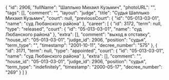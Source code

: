 {
    "id": 2906,
    "fullName": "Шаплыко Михаил Кузьмич",
    "photoURL": "",
    "tags": [],
    "comment": "",
    "layout": "judge",
    "title": "Судья Шаплыко Михаил Кузьмич",
    "court": null,
    "previousCourt": {
        "id": "05-013-03-01",
        "name": "суд Любанского района"
    },
    "career": [
        {
            "id": 3172,
            "term": null,
            "type": "released",
            "court": {
                "id": "05-013-03-01",
                "name": "суд Любанского района"
            },
            "extra": [],
            "comment": "выход в отставку",
            "house_id": "05-013-03-01",
            "judge_id": 2906,
            "position": "судья",
            "term_type": "",
            "timestamp": "2001-10-11",
            "decree_number": "575"
        },
        {
            "id": 3171,
            "term": null,
            "type": "appointed",
            "court": {
                "id": "05-013-03-01",
                "name": "суд Любанского района"
            },
            "extra": [],
            "comment": "",
            "house_id": "05-013-03-01",
            "judge_id": 2906,
            "position": "судья",
            "term_type": "indefinitely",
            "timestamp": "2000-05-17",
            "decree_number": "269"
        }
    ]
}
